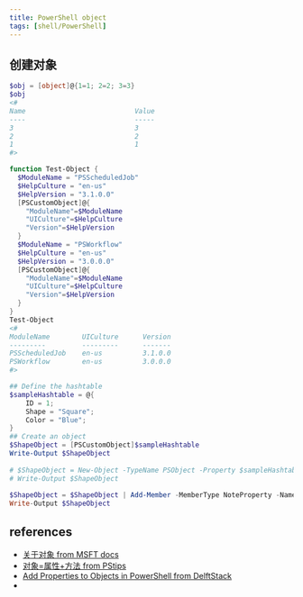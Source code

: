 ```yaml
---
title: PowerShell object
tags: [shell/PowerShell]
---
```


## 创建对象

```powershell
$obj = [object]@{1=1; 2=2; 3=3}
$obj
<#
Name                           Value
----                           -----
3                              3
2                              2
1                              1
#>
```

```powershell
function Test-Object {
  $ModuleName = "PSScheduledJob"
  $HelpCulture = "en-us"
  $HelpVersion = "3.1.0.0"
  [PSCustomObject]@{
    "ModuleName"=$ModuleName
    "UICulture"=$HelpCulture
    "Version"=$HelpVersion
  }
  $ModuleName = "PSWorkflow"
  $HelpCulture = "en-us"
  $HelpVersion = "3.0.0.0"
  [PSCustomObject]@{
    "ModuleName"=$ModuleName
    "UICulture"=$HelpCulture
    "Version"=$HelpVersion
  }
}
Test-Object
<#
ModuleName        UICulture      Version
---------         ---------      -------
PSScheduledJob    en-us          3.1.0.0
PSWorkflow        en-us          3.0.0.0
#>
```

```powershell
## Define the hashtable
$sampleHashtable = @{
    ID = 1;
    Shape = "Square";
    Color = "Blue";
}
## Create an object
$ShapeObject = [PSCustomObject]$sampleHashtable
Write-Output $ShapeObject
  
# $ShapeObject = New-Object -TypeName PSObject -Property $sampleHashtable
# Write-Output $ShapeObject
  
$ShapeObject = $ShapeObject | Add-Member -MemberType NoteProperty -Name "Side" -Value 4
Write-Output $ShapeObject
```

## references
- [关于对象 from MSFT docs](https://docs.microsoft.com/zh-CN/powershell/module/microsoft.powershell.core/about/about_objects?view=powershell-7.2)
- [对象=属性+方法 from PStips](https://www.pstips.net/powershell-object-contains-properties-and-methods.html)
- [Add Properties to Objects in PowerShell from DelftStack](https://www.delftstack.com/howto/powershell/adding-properties-to-objects-using-powershell/)
- 